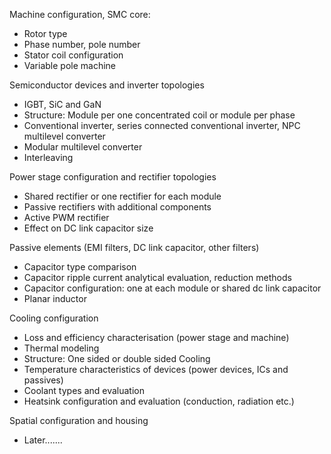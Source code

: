 Machine configuration, SMC core:
* Rotor type
* Phase number, pole number
* Stator coil configuration
* Variable pole machine

Semiconductor devices and inverter topologies
* IGBT, SiC and GaN
* Structure: Module per one concentrated coil or module per phase
* Conventional inverter, series connected conventional inverter, NPC multilevel converter
* Modular multilevel converter
* Interleaving

Power stage configuration and rectifier topologies
* Shared rectifier or one rectifier for each module
* Passive rectifiers with additional components
* Active PWM rectifier
* Effect on DC link capacitor size

Passive elements (EMI filters, DC link capacitor, other filters)
* Capacitor type comparison
* Capacitor ripple current analytical evaluation, reduction methods
* Capacitor configuration: one at each module or shared dc link capacitor
* Planar inductor

Cooling configuration
* Loss and efficiency characterisation (power stage and machine)
* Thermal modeling
* Structure: One sided or double sided Cooling
* Temperature characteristics of devices (power devices, ICs and passives)
* Coolant types and evaluation
* Heatsink configuration and evaluation (conduction, radiation etc.)

Spatial configuration and housing
* Later.......
